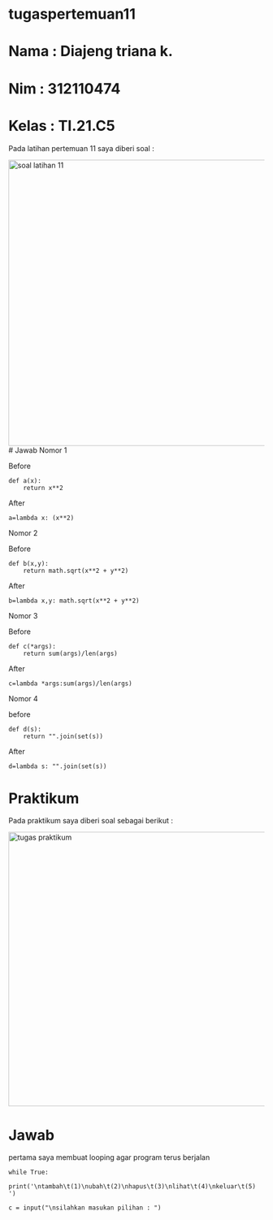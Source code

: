 # tugaspertemuan11
# Nama  : Diajeng triana k.
# Nim   : 312110474
# Kelas : TI.21.C5
Pada latihan pertemuan 11 saya diberi soal :

<img width="563" alt="soal latihan 11" src="https://user-images.githubusercontent.com/92905452/146230772-dbfcba25-7327-4b54-b9b3-442bb799f89c.png">
# Jawab
Nomor 1

Before
    
    def a(x):
        return x**2

After
    
    a=lambda x: (x**2)
    
Nomor 2

Before
    
    def b(x,y):
        return math.sqrt(x**2 + y**2)
        
After
    
    b=lambda x,y: math.sqrt(x**2 + y**2)
    
Nomor 3

Before
    
    def c(*args):
        return sum(args)/len(args)
    
After
    
    c=lambda *args:sum(args)/len(args)
    
Nomor 4

before
    
    def d(s):
        return "".join(set(s))
        
After
    
    d=lambda s: "".join(set(s))
    
# Praktikum
Pada praktikum saya diberi soal sebagai berikut :

<img width="540" alt="tugas praktikum" src="https://user-images.githubusercontent.com/92905452/146232871-8e094a58-75ab-49ef-a858-b75e52e33516.png">

# Jawab

pertama saya membuat looping agar program terus berjalan

    while True:
    
    print('\ntambah\t(1)\nubah\t(2)\nhapus\t(3)\nlihat\t(4)\nkeluar\t(5) ')                                                                                     
    
    c = input("\nsilahkan masukan pilihan : ")                              
